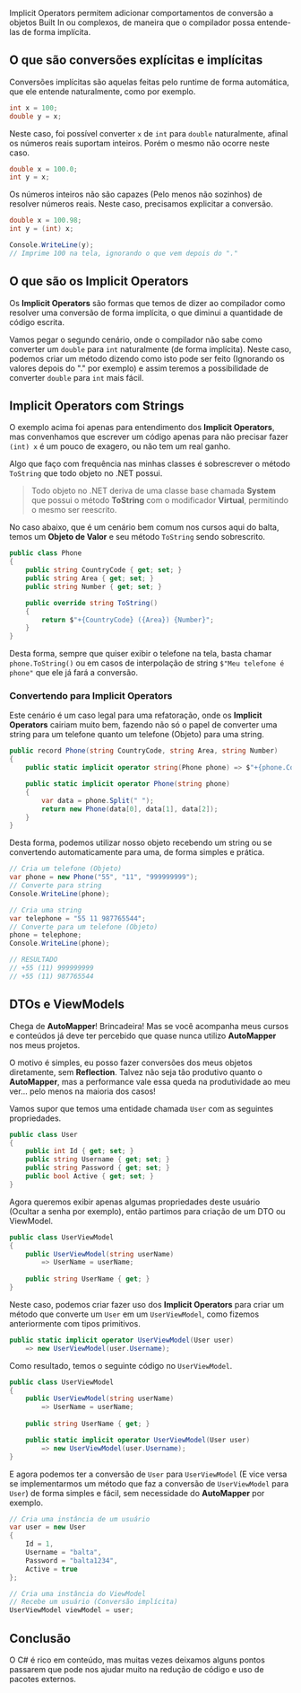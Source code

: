 Implicit Operators permitem adicionar comportamentos de conversão a objetos Built In ou complexos, de maneira que o compilador possa entende-las de forma implícita.

## O que são conversões explícitas e implícitas
Conversões implícitas são aquelas feitas pelo runtime de forma automática, que ele entende naturalmente, como por exemplo.

```csharp
int x = 100;
double y = x;
```

Neste caso, foi possível converter `x` de `int` para `double` naturalmente, afinal os números reais suportam inteiros. Porém o mesmo não ocorre neste caso.

```csharp
double x = 100.0;
int y = x;
```

Os números inteiros não são capazes (Pelo menos não sozinhos) de resolver números reais. Neste caso, precisamos explicitar a conversão.

```csharp
double x = 100.98;
int y = (int) x;

Console.WriteLine(y); 
// Imprime 100 na tela, ignorando o que vem depois do "."
```

## O que são os Implicit Operators
Os **Implicit Operators** são formas que temos de dizer ao compilador como resolver uma conversão de forma implícita, o que diminui a quantidade de código escrita.

Vamos pegar o segundo cenário, onde o compilador não sabe como converter um `double` para `int` naturalmente (de forma implícita). Neste caso, podemos criar um método dizendo como isto pode ser feito (Ignorando os valores depois do "." por exemplo) e assim teremos a possibilidade de converter `double` para `int` mais fácil.

## Implicit Operators com Strings
O exemplo acima foi apenas para entendimento dos **Implicit Operators**, mas convenhamos que escrever um código apenas para não precisar fazer `(int) x` é um pouco de exagero, ou não tem um real ganho.

Algo que faço com frequência nas minhas classes é sobrescrever o método `ToString` que todo objeto no .NET possui.

> Todo objeto no .NET deriva de uma classe base chamada **System** que possui o método **ToString** com o modificador **Virtual**, permitindo o mesmo ser reescrito.

No caso abaixo, que é um cenário bem comum nos cursos aqui do balta, temos um **Objeto de Valor** e seu método `ToString` sendo sobrescrito.

```csharp
public class Phone 
{
    public string CountryCode { get; set; }
    public string Area { get; set; }
    public string Number { get; set; }

    public override string ToString()
    {
        return $"+{CountryCode} ({Area}) {Number}";
    }
}
```

Desta forma, sempre que quiser exibir o telefone na tela, basta chamar `phone.ToString()` ou em casos de interpolação de string `$"Meu telefone é phone"` que ele já fará a conversão.

### Convertendo para Implicit Operators
Este cenário é um caso legal para uma refatoração, onde os **Implicit Operators** cairiam muito bem, fazendo não só o papel de converter uma string para um telefone quanto um telefone (Objeto) para uma string.

```csharp
public record Phone(string CountryCode, string Area, string Number)
{
    public static implicit operator string(Phone phone) => $"+{phone.CountryCode} ({phone.Area}) {phone.Number}";

    public static implicit operator Phone(string phone)
    {
        var data = phone.Split(" ");
        return new Phone(data[0], data[1], data[2]);
    }
}
```

Desta forma, podemos utilizar nosso objeto recebendo um string ou se convertendo automaticamente para uma, de forma simples e prática.

```csharp
// Cria um telefone (Objeto)
var phone = new Phone("55", "11", "999999999");
// Converte para string
Console.WriteLine(phone);

// Cria uma string
var telephone = "55 11 987765544";
// Converte para um telefone (Objeto)
phone = telephone;
Console.WriteLine(phone);

// RESULTADO
// +55 (11) 999999999
// +55 (11) 987765544
```

## DTOs e ViewModels
Chega de **AutoMapper**! Brincadeira! Mas se você acompanha meus cursos e conteúdos já deve ter percebido que quase nunca utilizo **AutoMapper** nos meus projetos.

O motivo é simples, eu posso fazer conversões dos meus objetos diretamente, sem **Reflection**. Talvez não seja tão produtivo quanto o **AutoMapper**, mas a performance vale essa queda na produtividade ao meu ver... pelo menos na maioria dos casos!

Vamos supor que temos uma entidade chamada `User` com as seguintes propriedades.

```csharp
public class User
{
    public int Id { get; set; }
    public string Username { get; set; }
    public string Password { get; set; }
    public bool Active { get; set; }
}
```

Agora queremos exibir apenas algumas propriedades deste usuário (Ocultar a senha por exemplo), então partimos para criação de um DTO ou ViewModel.

```csharp
public class UserViewModel
{
    public UserViewModel(string userName) 
        => UserName = userName;
    
    public string UserName { get; }
}
```

Neste caso, podemos criar fazer uso dos **Implicit Operators** para criar um método que converte um `User` em um `UserViewModel`, como fizemos anteriormente com tipos primitivos.

```csharp
public static implicit operator UserViewModel(User user) 
    => new UserViewModel(user.Username);
```

Como resultado, temos o seguinte código no `UserViewModel`.
```csharp
public class UserViewModel
{
    public UserViewModel(string userName) 
        => UserName = userName;
    
    public string UserName { get; }

    public static implicit operator UserViewModel(User user) 
        => new UserViewModel(user.Username);
}
```

E agora podemos ter a conversão de `User` para `UserViewModel` (E vice versa se implementarmos um método que faz a conversão de `UserViewModel` para `User`) de forma simples e fácil, sem necessidade do **AutoMapper** por exemplo.

```csharp
// Cria uma instância de um usuário
var user = new User
{
    Id = 1,
    Username = "balta",
    Password = "balta1234",
    Active = true
};

// Cria uma instância do ViewModel
// Recebe um usuário (Conversão implícita)
UserViewModel viewModel = user;
```
## Conclusão
O C# é rico em conteúdo, mas muitas vezes deixamos alguns pontos passarem que pode nos ajudar muito na redução de código e uso de pacotes externos.


<div role="main" id="blog-s1-dotnet-134e3db1eea6c9829db1"></div>
<script type="text/javascript" src="https://d335luupugsy2.cloudfront.net/js/rdstation-forms/stable/rdstation-forms.min.js"></script>
<script type="text/javascript"> new RDStationForms('blog-s1-dotnet-134e3db1eea6c9829db1', 'UA-48664517-12').createForm();</script>